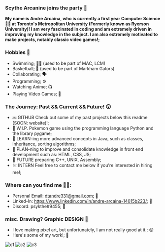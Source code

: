### Scythe Arcanine joins the party 👋
**My name is Andre Arcaina, who is currently a first year Computer Science 👨‍💻 at Toronto's Metropolitan University (Formerly known as Ryerson University)! I am very fascinated in coding and am extremely driven in improving my knowledge in the subject. I am also extremely motivated to make projects, notably classic video games!;** 

### Hobbies 🤩 ###
- Swimming; 🏊‍♂️ (used to be part of MAC, LCM)
- Basketball; 🏀 (used to be part of Markham Gators)
- Collaborating; 🗣️ 
- Programming; ⚙️
- Watching Anime; 📺
- Playing Video Games; 🤭

### The Journey: Past && Current && Future! 😮 ###
- 💤 GITHUB Check out some of my past projects below this readme (SOON: website)!;
- 🔭 W.I.P. Pokemon game using the programming language Python and the library pygame;
- 🌱 LEARN-ing more advanced concepts in Java, such as classes, inheritance, sorting algorithms;
- 🤔 PLAN-ning to improve and consolidate knowledge in front end development such as: HTML, CSS, JS;
- 🤯 FUTURE preparing C++, UNIX, Assembly;
- 💹 INTERN Feel free to contact me below if you're interested in hiring me!;

### Where can you find me 🧐🧐: ###
- Personal Email: dtandre331@gmail.com; 📩
- Linked-In: https://www.linkedin.com/in/andre-arcaina-14015b223/; 🔗
- Discord: psykthe#9455; 🤖

### misc. Drawing? Graphic DESIGN 👻 ###
- I love making pixel art, but unfortunately, I am not really good at it.; 😔
- Here's some of my work!; 🎨

![c1](https://user-images.githubusercontent.com/96299635/214715766-2d6ae7ae-4754-4f5f-984e-fb54ede02fa6.PNG)
![c2](https://user-images.githubusercontent.com/96299635/214715752-7547f592-6417-4053-8260-2e893146a25d.png)
![c3](https://user-images.githubusercontent.com/96299635/214715806-c27a82aa-b2cd-4bed-a14a-5c15e59f1cdc.png)
